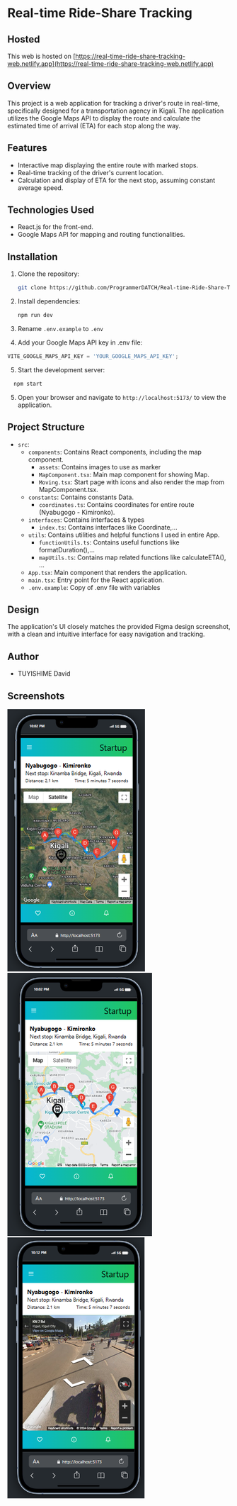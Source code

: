 # Real-time Ride-Share Tracking

## Hosted

This web is hosted on [https://real-time-ride-share-tracking-web.netlify.app](https://real-time-ride-share-tracking-web.netlify.app)

## Overview

This project is a web application for tracking a driver's route in real-time, specifically designed for a transportation agency in Kigali. The application utilizes the Google Maps API to display the route and calculate the estimated time of arrival (ETA) for each stop along the way.

## Features

- Interactive map displaying the entire route with marked stops.
- Real-time tracking of the driver's current location.
- Calculation and display of ETA for the next stop, assuming constant average speed.

## Technologies Used

- React.js for the front-end.
- Google Maps API for mapping and routing functionalities.

## Installation

1. Clone the repository:

   ```bash
   git clone https://github.com/ProgrammerDATCH/Real-time-Ride-Share-Tracking.git
   ```
2. Install dependencies:

   ```bash
   npm run dev
   ```

3. Rename `.env.example` to `.env`

4. Add your Google Maps API key in .env file:
 ```javascript
VITE_GOOGLE_MAPS_API_KEY = 'YOUR_GOOGLE_MAPS_API_KEY';
```

5. Start the development server:
```bash
  npm start
```

5. Open your browser and navigate to `http://localhost:5173/` to view the application.

## Project Structure

- `src`:
  - `components`: Contains React components, including the map component.
    - `assets`: Contains images to use as marker
    - `MapComponent.tsx`: Main map component for showing Map.
    - `Moving.tsx`: Start page with icons and also render the map from MapComponent.tsx.
  - `constants`: Contains constants Data.
    - `coordinates.ts`: Contains coordinates for entire route (Nyabugogo - Kimironko).
  - `interfaces`: Contains interfaces & types
    - `index.ts`: Contains interfaces like Coordinate,...
  - `utils`: Contains utilities and helpful functions I used in entire App.
    - `functionUtils.ts`: Contains useful functions like formatDuration(),...
    - `mapUtils.ts`: Contains map related functions like calculateETA(), ...
  - `App.tsx`: Main component that renders the application.
  - `main.tsx`: Entry point for the React application.
  - `.env.example`: Copy of .env file with variables

## Design

The application's UI closely matches the provided Figma design screenshot, with a clean and intuitive interface for easy navigation and tracking.

## Author

- TUYISHIME David

## Screenshots

![Satelite View](https://raw.githubusercontent.com/ProgrammerDATCH/images/main/real-time-ride-share/satelite.png)
![Map View](https://raw.githubusercontent.com/ProgrammerDATCH/images/main/real-time-ride-share/routes.png)
![Street View](https://raw.githubusercontent.com/ProgrammerDATCH/images/main/real-time-ride-share/real-time.png)